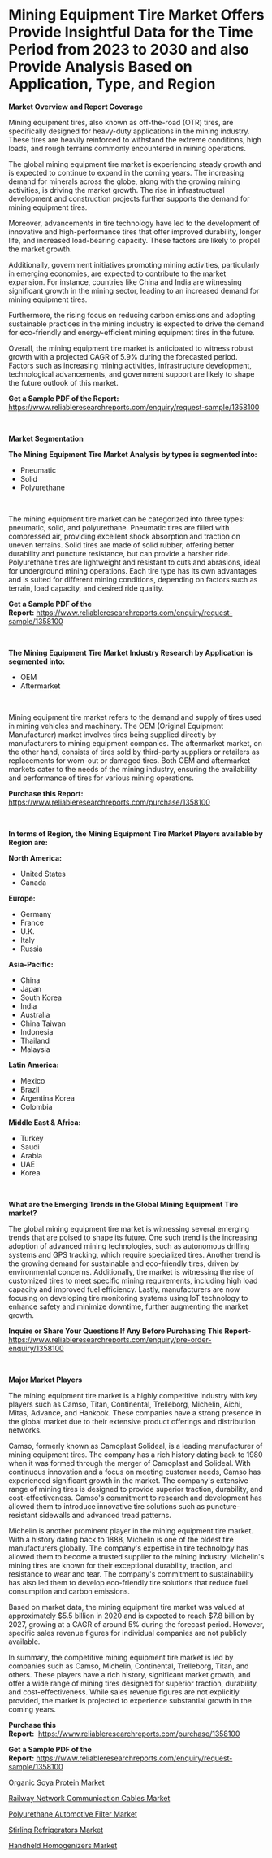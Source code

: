 <p><h1>Mining Equipment Tire Market Offers Provide Insightful Data for the Time Period from 2023 to 2030 and also Provide Analysis Based on Application, Type, and Region</h1></p><p><strong>Market Overview and Report Coverage</strong></p>
<p><p>Mining equipment tires, also known as off-the-road (OTR) tires, are specifically designed for heavy-duty applications in the mining industry. These tires are heavily reinforced to withstand the extreme conditions, high loads, and rough terrains commonly encountered in mining operations.</p><p>The global mining equipment tire market is experiencing steady growth and is expected to continue to expand in the coming years. The increasing demand for minerals across the globe, along with the growing mining activities, is driving the market growth. The rise in infrastructural development and construction projects further supports the demand for mining equipment tires.</p><p>Moreover, advancements in tire technology have led to the development of innovative and high-performance tires that offer improved durability, longer life, and increased load-bearing capacity. These factors are likely to propel the market growth.</p><p>Additionally, government initiatives promoting mining activities, particularly in emerging economies, are expected to contribute to the market expansion. For instance, countries like China and India are witnessing significant growth in the mining sector, leading to an increased demand for mining equipment tires.</p><p>Furthermore, the rising focus on reducing carbon emissions and adopting sustainable practices in the mining industry is expected to drive the demand for eco-friendly and energy-efficient mining equipment tires in the future.</p><p>Overall, the mining equipment tire market is anticipated to witness robust growth with a projected CAGR of 5.9% during the forecasted period. Factors such as increasing mining activities, infrastructure development, technological advancements, and government support are likely to shape the future outlook of this market.</p></p>
<p><strong>Get a Sample PDF of the Report:</strong> <a href="https://www.reliableresearchreports.com/enquiry/request-sample/1358100">https://www.reliableresearchreports.com/enquiry/request-sample/1358100</a></p>
<p>&nbsp;</p>
<p><strong>Market Segmentation</strong></p>
<p><strong>The Mining Equipment Tire Market Analysis by types is segmented into:</strong></p>
<p><ul><li>Pneumatic</li><li>Solid</li><li>Polyurethane</li></ul></p>
<p>&nbsp;</p>
<p><p>The mining equipment tire market can be categorized into three types: pneumatic, solid, and polyurethane. Pneumatic tires are filled with compressed air, providing excellent shock absorption and traction on uneven terrains. Solid tires are made of solid rubber, offering better durability and puncture resistance, but can provide a harsher ride. Polyurethane tires are lightweight and resistant to cuts and abrasions, ideal for underground mining operations. Each tire type has its own advantages and is suited for different mining conditions, depending on factors such as terrain, load capacity, and desired ride quality.</p></p>
<p><strong>Get a Sample PDF of the Report:</strong>&nbsp;<a href="https://www.reliableresearchreports.com/enquiry/request-sample/1358100">https://www.reliableresearchreports.com/enquiry/request-sample/1358100</a></p>
<p>&nbsp;</p>
<p><strong>The Mining Equipment Tire Market Industry Research by Application is segmented into:</strong></p>
<p><ul><li>OEM</li><li>Aftermarket</li></ul></p>
<p>&nbsp;</p>
<p><p>Mining equipment tire market refers to the demand and supply of tires used in mining vehicles and machinery. The OEM (Original Equipment Manufacturer) market involves tires being supplied directly by manufacturers to mining equipment companies. The aftermarket market, on the other hand, consists of tires sold by third-party suppliers or retailers as replacements for worn-out or damaged tires. Both OEM and aftermarket markets cater to the needs of the mining industry, ensuring the availability and performance of tires for various mining operations.</p></p>
<p><strong>Purchase this Report:</strong>&nbsp; <a href="https://www.reliableresearchreports.com/purchase/1358100">https://www.reliableresearchreports.com/purchase/1358100</a></p>
<p>&nbsp;</p>
<p><strong>In terms of Region, the Mining Equipment Tire Market Players available by Region are:</strong></p>
<p>
    <p> <strong> North America: </strong>
        <ul>
            <li>United States</li>
            <li>Canada</li>
        </ul>
        </p> 
    <p> <strong> Europe: </strong>
        <ul>
            <li>Germany</li>
            <li>France</li>
            <li>U.K.</li>
            <li>Italy</li>
            <li>Russia</li>
        </ul>
        </p> 
    <p> <strong> Asia-Pacific: </strong>
        <ul>
            <li>China</li>
            <li>Japan</li>
            <li>South Korea</li>
            <li>India</li>
            <li>Australia</li>
            <li>China Taiwan</li>
            <li>Indonesia</li>
            <li>Thailand</li>
            <li>Malaysia</li>
        </ul>
        </p> 
    <p> <strong> Latin America: </strong>
        <ul>
            <li>Mexico</li>
            <li>Brazil</li>
            <li>Argentina Korea</li>
            <li>Colombia</li>
        </ul>
        </p> 
    <p> <strong> Middle East & Africa: </strong>
        <ul>
            <li>Turkey</li>
            <li>Saudi</li>
            <li>Arabia</li>
            <li>UAE</li>
            <li>Korea</li>
        </ul>
    </p>
    </p>
<p>&nbsp;</p>
<p><strong>What are the Emerging Trends in the Global Mining Equipment Tire market?</strong></p>
<p><p>The global mining equipment tire market is witnessing several emerging trends that are poised to shape its future. One such trend is the increasing adoption of advanced mining technologies, such as autonomous drilling systems and GPS tracking, which require specialized tires. Another trend is the growing demand for sustainable and eco-friendly tires, driven by environmental concerns. Additionally, the market is witnessing the rise of customized tires to meet specific mining requirements, including high load capacity and improved fuel efficiency. Lastly, manufacturers are now focusing on developing tire monitoring systems using IoT technology to enhance safety and minimize downtime, further augmenting the market growth.</p></p>
<p><strong>Inquire or Share Your Questions If Any Before Purchasing This Report</strong>- <a href="https://www.reliableresearchreports.com/enquiry/pre-order-enquiry/1358100">https://www.reliableresearchreports.com/enquiry/pre-order-enquiry/1358100</a></p>
<p>&nbsp;</p>
<p><strong>Major Market Players</strong></p>
<p><p>The mining equipment tire market is a highly competitive industry with key players such as Camso, Titan, Continental, Trelleborg, Michelin, Aichi, Mitas, Advance, and Hankook. These companies have a strong presence in the global market due to their extensive product offerings and distribution networks.</p><p>Camso, formerly known as Camoplast Solideal, is a leading manufacturer of mining equipment tires. The company has a rich history dating back to 1980 when it was formed through the merger of Camoplast and Solideal. With continuous innovation and a focus on meeting customer needs, Camso has experienced significant growth in the market. The company's extensive range of mining tires is designed to provide superior traction, durability, and cost-effectiveness. Camso's commitment to research and development has allowed them to introduce innovative tire solutions such as puncture-resistant sidewalls and advanced tread patterns.</p><p>Michelin is another prominent player in the mining equipment tire market. With a history dating back to 1888, Michelin is one of the oldest tire manufacturers globally. The company's expertise in tire technology has allowed them to become a trusted supplier to the mining industry. Michelin's mining tires are known for their exceptional durability, traction, and resistance to wear and tear. The company's commitment to sustainability has also led them to develop eco-friendly tire solutions that reduce fuel consumption and carbon emissions.</p><p>Based on market data, the mining equipment tire market was valued at approximately $5.5 billion in 2020 and is expected to reach $7.8 billion by 2027, growing at a CAGR of around 5% during the forecast period. However, specific sales revenue figures for individual companies are not publicly available.</p><p>In summary, the competitive mining equipment tire market is led by companies such as Camso, Michelin, Continental, Trelleborg, Titan, and others. These players have a rich history, significant market growth, and offer a wide range of mining tires designed for superior traction, durability, and cost-effectiveness. While sales revenue figures are not explicitly provided, the market is projected to experience substantial growth in the coming years.</p></p>
<p><strong>Purchase this Report:</strong>&nbsp;&nbsp;<a href="https://www.reliableresearchreports.com/purchase/1358100">https://www.reliableresearchreports.com/purchase/1358100</a></p>
<p></p>
<p><strong>Get a Sample PDF of the Report:</strong>&nbsp;<a href="https://www.reliableresearchreports.com/enquiry/request-sample/1358100">https://www.reliableresearchreports.com/enquiry/request-sample/1358100</a></p>
<p><p><a href="https://medium.com/@enosstark1905/organic-soya-protein-market-trends-and-market-analysis-forecasted-for-period-2023-2030-41a8a48fddaa">Organic Soya Protein Market</a></p><p><a href="https://github.com/luckyshygirl/Market-Research-Report-List-1/blob/main/railway-network-communication-cables-market.md">Railway Network Communication Cables Market</a></p><p><a href="https://github.com/vimar16th/Market-Research-Report-List-1/blob/main/polyurethane-automotive-filter-market.md">Polyurethane Automotive Filter Market</a></p><p><a href="https://www.linkedin.com/pulse/stirling-refrigerators-market-size-share-amp-trends-analysis-gafze/">Stirling Refrigerators Market</a></p><p><a href="https://www.linkedin.com/pulse/handheld-homogenizers-market-challenges-opportunities-atnxe/">Handheld Homogenizers Market</a></p></p>